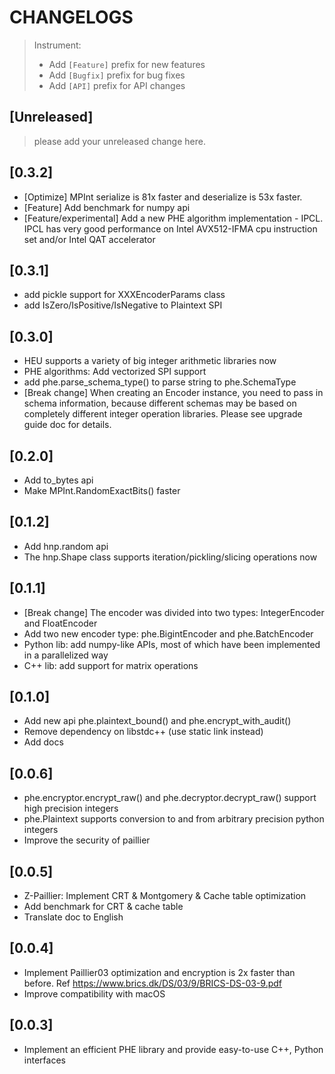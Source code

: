 # CHANGELOGS

> Instrument:
>
> - Add `[Feature]` prefix for new features
> - Add `[Bugfix]` prefix for bug fixes
> - Add `[API]` prefix for API changes

## [Unreleased]

> please add your unreleased change here.

## [0.3.2]

- [Optimize] MPInt serialize is 81x faster and deserialize is 53x faster.
- [Feature] Add benchmark for numpy api
- [Feature/experimental] Add a new PHE algorithm implementation - IPCL. IPCL has
  very good performance on Intel AVX512-IFMA cpu instruction set and/or Intel QAT
  accelerator

## [0.3.1]

- add pickle support for XXXEncoderParams class
- add IsZero/IsPositive/IsNegative to Plaintext SPI

## [0.3.0]

- HEU supports a variety of big integer arithmetic libraries now
- PHE algorithms: Add vectorized SPI support
- add phe.parse_schema_type() to parse string to phe.SchemaType
- [Break change] When creating an Encoder instance, you need to pass in schema
  information, because different schemas may be based on completely different
  integer operation libraries. Please see upgrade guide doc for details.

## [0.2.0]

- Add to_bytes api
- Make MPInt.RandomExactBits() faster

## [0.1.2]

- Add hnp.random api
- The hnp.Shape class supports iteration/pickling/slicing operations now

## [0.1.1]

- [Break change] The encoder was divided into two types: IntegerEncoder and
  FloatEncoder
- Add two new encoder type: phe.BigintEncoder and phe.BatchEncoder
- Python lib: add numpy-like APIs, most of which have been implemented in a
  parallelized way
- C++ lib: add support for matrix operations

## [0.1.0]

- Add new api phe.plaintext_bound() and phe.encrypt_with_audit()
- Remove dependency on libstdc++ (use static link instead)
- Add docs

## [0.0.6]

- phe.encryptor.encrypt_raw() and phe.decryptor.decrypt_raw() support high
  precision integers
- phe.Plaintext supports conversion to and from arbitrary precision python
  integers
- Improve the security of paillier

## [0.0.5]

- Z-Paillier: Implement CRT & Montgomery & Cache table optimization
- Add benchmark for CRT & cache table
- Translate doc to English

## [0.0.4]

- Implement Paillier03 optimization and encryption is 2x faster than before.
  Ref https://www.brics.dk/DS/03/9/BRICS-DS-03-9.pdf
- Improve compatibility with macOS

## [0.0.3]

- Implement an efficient PHE library and provide easy-to-use C++, Python
  interfaces
